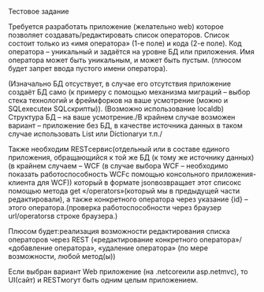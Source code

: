 Тестовое задание


Требуется разработать приложение (желательно web) которое позволяет создавать/редактировать список операторов. Список состоит только из «имя оператора» (1-е поле) и кода (2-е поле). Код оператора – уникальный и задаётся на уровне БД или приложения. Имя оператора может быть уникальным, и может быть пустым. (плюсом будет запрет ввода пустого имени оператора). 


(Изначально БД отсуствует, в случае его отсутствия приложение создаёт БД само (к примеру с помощью механизма миграций – выбор стека технологий и фреймфорков на ваше усмотрение (можно и SQLexecuteи SQLскрипты)). (Возможно использование localdb) Структура БД – на ваше усмотрение./В крайнем случае возможен вариант – приложение без БД, в качестве источника данных в таком случае использовать List или Dictionaryи т.п./


Также необходим RESTсервис(отдельный или в составе единого приложения, обращающийся к той же БД (к тому же источнику данных) (в крайнем случаем – WCF (в случае выбора WCF – необходимо показать работоспособность WCFс помощью консольного приложения-клиента для WCF)) который в формате jsonвозвращает этот списокс помощью метода get «/operators»(который мы в предыдущей части редактировали), а также конкретного оператора через указание {id} – этого оператора.(проверка работоспособности через браузер url/operatorsв строке браузера.)


Плюсом будет:реализация возможности редактирования списка операторов через REST («редактирование конкретного оператора»/ «добавление оператора», «удаление оператора» (по мере возможности, любой метод(ы))


Еcли выбран вариант Web приложение (на .netcoreили asp.netmvc), то UI(сайт) и RESTмогут быть одним целым приложением.
